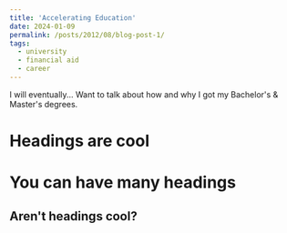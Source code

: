 ```yaml
---
title: 'Accelerating Education'
date: 2024-01-09
permalink: /posts/2012/08/blog-post-1/
tags:
  - university
  - financial aid
  - career
---
```


I will eventually... Want to talk about how and why I got my Bachelor's & Master's degrees.

Headings are cool
======

You can have many headings
======

Aren't headings cool?
------